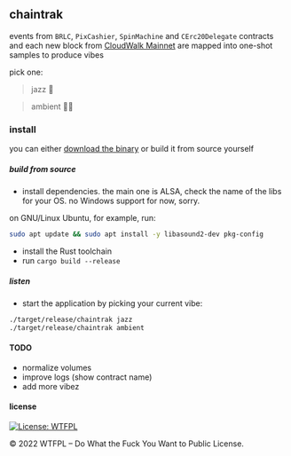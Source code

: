 ## chaintrak

events from `BRLC`, `PixCashier`, `SpinMachine` and `CErc20Delegate` contracts and each new block from [CloudWalk Mainnet](https://explorer.mainnet.cloudwalk.io/) are mapped into one-shot samples to produce vibes

pick one:

> jazz 🎷

> ambient 😶‍🌫️


### install
you can either [download the binary](https://github.com/arthur-cw/chaintrak/releases) or build it from source yourself

##### build from source
- install dependencies. the main one is ALSA, check the name of the libs for your OS. no Windows support for now, sorry.

on GNU/Linux Ubuntu, for example, run:

``` sh
sudo apt update && sudo apt install -y libasound2-dev pkg-config
```

- install the Rust toolchain
- run `cargo build --release`

##### listen
- start the application by picking your current vibe:

``` sh
./target/release/chaintrak jazz
./target/release/chaintrak ambient
```

#### TODO
- normalize volumes
- improve logs (show contract name)
- add more vibez

#### license
[![License: WTFPL](https://img.shields.io/badge/License-WTFPL-brightgreen.svg)](http://www.wtfpl.net/about/)

© 2022 WTFPL – Do What the Fuck You Want to Public License.

